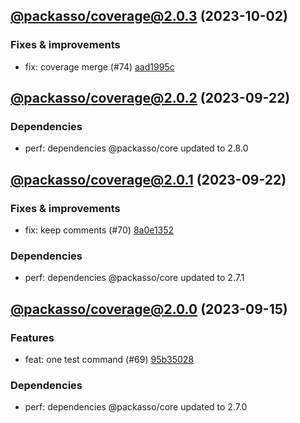 ## [@packasso/coverage@2.0.3](https://github.com/qiwi/packasso/compare/2023.9.22-packasso.coverage.2.0.2-f0...2023.10.2-packasso.coverage.2.0.3-f0) (2023-10-02)

### Fixes & improvements
* fix: coverage merge (#74) [aad1995c](https://github.com/qiwi/packasso/commit/aad1995c226c7970d3cd73944ea2a294e4f6ed6b)

## [@packasso/coverage@2.0.2](https://github.com/qiwi/packasso/compare/2023.9.22-packasso.coverage.2.0.1-f0...2023.9.22-packasso.coverage.2.0.2-f0) (2023-09-22)

### Dependencies
* perf: dependencies @packasso/core updated to 2.8.0

## [@packasso/coverage@2.0.1](https://github.com/qiwi/packasso/compare/2023.9.15-packasso.coverage.2.0.0-f0...2023.9.22-packasso.coverage.2.0.1-f0) (2023-09-22)

### Fixes & improvements
* fix: keep comments (#70) [8a0e1352](https://github.com/qiwi/packasso/commit/8a0e13527b55d491371939d438a628530f3a53c8)

### Dependencies
* perf: dependencies @packasso/core updated to 2.7.1

## [@packasso/coverage@2.0.0](https://github.com/qiwi/packasso/compare/undefined...2023.9.15-packasso.coverage.2.0.0-f0) (2023-09-15)

### Features
* feat: one test command (#69) [95b35028](https://github.com/qiwi/packasso/commit/95b350282d6e46e352cd19d6e3f545a5ba031ec0)

### Dependencies
* perf: dependencies @packasso/core updated to 2.7.0
